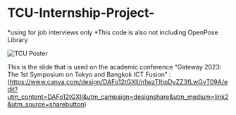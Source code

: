 # TCU-Internship-Project-
*using for job interviews only
*This code is also not including OpenPose Library

![TCU Poster](https://github.com/Atp-Gaster/TCU-Internship-Project-/assets/73352721/ee861c8b-5f13-4c91-9fdf-28ed72b58bc6)

This is the slide that is used on the academic conference “Gateway 2023: The 1st Symposium on Tokyo and Bangkok ICT Fusion” : (https://www.canva.com/design/DAFo12tGXlI/n1wzTIhpDyZZ3fLwGvT09A/edit?utm_content=DAFo12tGXlI&utm_campaign=designshare&utm_medium=link2&utm_source=sharebutton)


